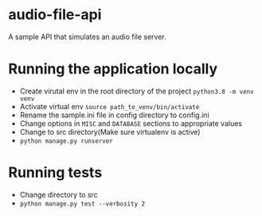 # audio-file-api
A sample API that simulates an audio file server.


# Running the application locally
* Create virutal env in the root directory of the project ```python3.8 -m venv venv```
* Activate virtual env ```source path_to_venv/bin/activate```
* Rename the sample.ini file in config directory to config.ini
* Change options in ```MISC``` and ```DATABASE``` sections to appropriate values
* Change to src directory(Make sure virtualenv is active)
* ```python manage.py runserver```

# Running tests
* Change directory to src
* ```python manage.py test --verbosity 2```
